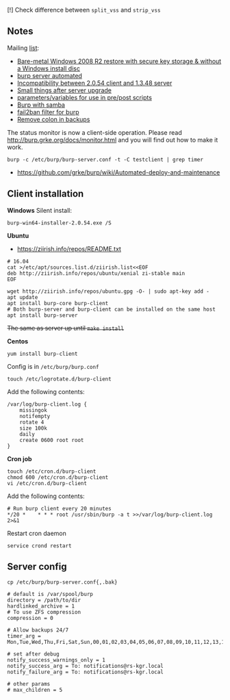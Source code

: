 [!] Check difference between `split_vss` and `strip_vss`

## Notes

Mailing [list](https://sourceforge.net/p/burp/mailman/burp-users/):

* [Bare-metal Windows 2008 R2 restore with secure key storage & without a Windows install disc](https://sourceforge.net/p/burp/mailman/message/35612245/)
* [burp server automated](https://sourceforge.net/p/burp/mailman/message/35605032/)
* [Incompatibility between 2.0.54 client and 1.3.48 server](https://sourceforge.net/p/burp/mailman/message/35648448/)
* [Small things after server upgrade](https://sourceforge.net/p/burp/mailman/message/35653928/)
* [parameters/variables for use in pre/post scripts](https://sourceforge.net/p/burp/mailman/message/35671910/)
* [Burp with samba](https://sourceforge.net/p/burp/mailman/message/35769281/)
* [fail2ban filter for burp](https://sourceforge.net/p/burp/mailman/message/35786582/)
* [Remove colon in backups](https://sourceforge.net/p/burp/mailman/message/35535192/)

The status monitor is now a client-side operation.
Please read http://burp.grke.org/docs/monitor.html and you will find out how
to make it work.

```
burp -c /etc/burp/burp-server.conf -t -C testclient | grep timer
```

* https://github.com/grke/burp/wiki/Automated-deploy-and-maintenance

## Client installation

**Windows**
Silent install:
```
burp-win64-installer-2.0.54.exe /S
```

**Ubuntu**

* https://ziirish.info/repos/README.txt
```shell
# 16.04
cat >/etc/apt/sources.list.d/ziirish.list<<EOF
deb http://ziirish.info/repos/ubuntu/xenial zi-stable main
EOF

wget http://ziirish.info/repos/ubuntu.gpg -O- | sudo apt-key add -
apt update
apt install burp-core burp-client
# Both burp-server and burp-client can be installed on the same host
apt install burp-server
```

~~The same as server up until `make install`~~

**Centos**
``` shell
yum install burp-client
```

Config is in `/etc/burp/burp.conf`

``` shell
touch /etc/logrotate.d/burp-client
```
Add the following contents:
```
/var/log/burp-client.log {
    missingok
    notifempty
    rotate 4
    size 100k
    daily
    create 0600 root root
}
```
**Cron job**
``` shell
touch /etc/cron.d/burp-client
chmod 600 /etc/cron.d/burp-client
vi /etc/cron.d/burp-client
```
Add the following contents:
```
# Run burp client every 20 minutes
*/20 *    * * * root /usr/sbin/burp -a t >>/var/log/burp-client.log 2>&1
```
Restart cron daemon
``` shell
service crond restart
```

## Server config
`cp /etc/burp/burp-server.conf{,.bak}`
```
# default is /var/spool/burp
directory = /path/to/dir
hardlinked_archive = 1
# To use ZFS compression
compression = 0

# Allow backups 24/7
timer_arg = Mon,Tue,Wed,Thu,Fri,Sat,Sun,00,01,02,03,04,05,06,07,08,09,10,11,12,13,14,15,16,17,18,19,20,21,22,23

# set after debug
notify_success_warnings_only = 1
notify_success_arg = To: notifications@rs-kgr.local
notify_failure_arg = To: notifications@rs-kgr.local

# other params
# max_children = 5
```
